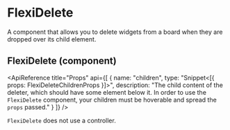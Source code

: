 <script lang="ts">
    import ApiReference from '$lib/components/docs/api-reference.svelte';

    $effect(() => {
        document.title = 'FlexiAdd ⋅ Component Docs ⋅ Flexiboards';
    });
</script>

# FlexiDelete

A component that allows you to delete widgets from a board when they are dropped over its child element.

## FlexiDelete (component)

<ApiReference title="Props" api={[
{
name: "children",
type: "Snippet<[{ props: FlexiDeleteChildrenProps }]>",
description: "The child content of the deleter, which should have some element below it. In order to use the `FlexiDelete` component, your children must be hoverable and spread the `props` passed."
}
]} />

`FlexiDelete` does not use a controller.
